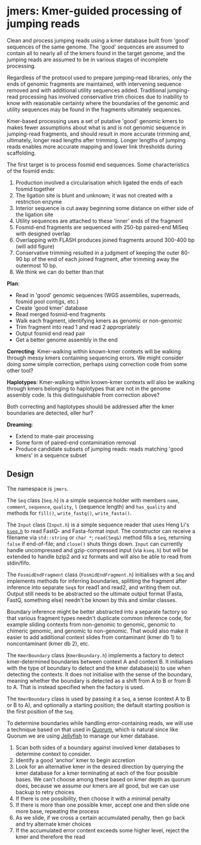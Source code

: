 jmers: Kmer-guided processing of jumping reads
==============================================

Clean and process jumping reads using a kmer database built from 'good' sequences of the same genome.  The 'good' sequences are assumed to contain all to nearly all of the kmers found in the target genome, and the jumping reads are assumed to be in various stages of incomplete processing.

Regardless of the protocol used to prepare jumping-read libraries, only the ends of genomic fragments are maintained, with intervening sequence removed and with additional utility sequences added.  Traditional jumping-read processing has involved conservative trim choices due to inability to know with reasonable certainty where the boundaries of the genomic and utility sequences may be found in the fragments ultimately sequences.

Kmer-based processing uses a set of putative 'good' genomic kmers to makes fewer assumptions about what is and is not genomic sequence in jumping-read fragments, and should result in more accurate trimming and, ultimately, longer read lengths after trimming.  Longer lengths of jumping reads enables more accurate mapping and lower link thresholds during scaffolding.

The first target is to process fosmid end sequences.  Some characteristics of the fosmid ends:

1. Production involved a circularisation which ligated the ends of each fosmid together
2. The ligation site is blunt and unknown; it was not created with a restriction enzyme
3. Interior sequence is cut away beginning some distance on either side of the ligation site
4. Utility sequences are attached to these 'inner' ends of the fragment
5. Fosmid-end fragments are sequenced with 250-bp paired-end MiSeq with designed overlap
6. Overlapping with FLASH produces joined fragments around 300-400 bp (will add figure)
7. Conservative trimming resulted in a judgment of keeping the outer 80-90 bp of the end of each joined fragment, after trimming away the outermost 10 bp.
8. We think we can do better than that

**Plan**:

* Read in 'good' genomic sequences (WGS assemblies, superreads, fosmid pool contigs, etc.)
* Create 'good kmer' database
* Read merged fosmid-end fragments
* Walk each fragment, identifying kmers as genomic or non-genomic
* Trim fragment into read 1 and read 2 appropriately
* Output fosmid end read pair
* Get a better genome assembly in the end

**Correcting**: Kmer-walking within known-kmer contexts will be walking through
messy kmers containing sequencing errors.  We might consider doing some simple
correction, perhaps using correction code from some other tool?

**Haplotypes**: Kmer-walking within known-kmer contexts will also be walking
through kmers belonging to haplotypes that are not in the genome assembly code.
Is this distinguishable from correction above?

Both correcting and haplotypes should be addressed after the kmer boundaries
are detected, eller hur?

**Dreaming**:

* Extend to mate-pair processing
* Some form of paired-end contamination removal
* Produce candidate subsets of jumping reads: reads matching 'good kmers' in a sequence subset


Design
------

The namespace is `jmers`.

The `Seq` class (`Seq.h`) is a simple sequence holder with members `name`,
`comment`, `sequence`, `quality`, `l` (sequence length) and `has_quality` and
methods for `fill()`, `write_fastq()`, `write_fasta()`.

The `Input` class (`Input.h`) is a simple sequence reader that uses Heng Li's
[`kseq.h`](http://lh3lh3.users.sourceforge.net/kseq.shtml) to read FastQ- and
Fasta-format input.  The constructor can receive a filename via `std::string`
or `char *`; `read(Seq&)` method fills a `Seq`, returning `false` if
end-of-file; and `close()` shuts things down.  `Input` can currently handle
uncompressed and gzip-compressed input (via `kseq.h`) but will be extended to
handle bzip2 and xz formats and will also be able to read from stdin/fifo.

The `FosmidEndFragment` class (`FosmidEndFragment.h`) initialises with a `Seq`
and implements methods for inferring boundaries, splitting the fragment after
inference into separate `Seq`s for read1 and read2, and writing them out.
Output still needs to be abstracted so the ultimate output format (Fasta,
FastQ, something else) needn't be known by this and similar classes.

Boundary inference might be better abstracted into a separate factory so that
various fragment types needn't duplicate common inference code, for example
sliding contexts from non-genomic to genomic, genomic to chimeric genomic, and
genomic to non-genomic.  That would also make it easier to add additional
context slides from contaminant (kmer db 1) to noncontaminant (kmer db 2), etc.

The `KmerBoundary` class (`KmerBoundary.h`) implements a factory to detect
kmer-determined boundaries between context A and context B.  It initialises
with the type of boundary to detect and the kmer database(s) to use when
detecting the contexts.  It does not initialise with the sense of the boundary,
meaning whether the boundary is detected as a shift from A to B or from B to A.
That is instead specified when the factory is used.

The `KmerBoundary` class is used by passing it a `Seq`, a sense (context A to B
or B to A), and optionally a starting position; the default starting position
is the first position of the `Seq`.

To determine boundaries while handling error-containing reads, we will use a
technique based on that used in
[Quorum](http://www.genome.umd.edu/quorum.html), which is natural since like
Quorum we are using [Jellyfish](http://www.genome.umd.edu/jellyfish.html) to
manage our kmer database.

1. Scan both sides of a boundary against involved kmer databases to determine context to consider.
2. Identify a good 'anchor' kmer to begin accretion
3. Look for an alternative kmer in the desired direction by querying the kmer database for a kmer terminating at each of the four possible bases. We can't choose among these based on kmer depth as quorum does, because we assume our kmers are all good, but we can use backup to retry choices
4. If there is one possibility, then choose it with a minimal penalty
5. If there is more than one possible kmer, accept one and then slide one more base, repeating the process
6. As we slide, if we cross a certain accumulated penalty, then go back and try alternate kmer choices
7. If the accumulated error content exceeds some higher level, reject the kmer and therefore the read
